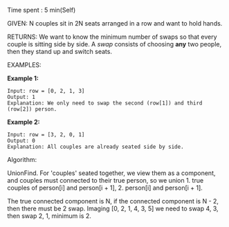 Time spent :  5 min(Self)

GIVEN: N couples sit in 2N seats arranged in a row and want to hold hands. 

RETURNS: We want to know the minimum number of swaps so that every couple is sitting side by side. A *swap* consists of choosing **any** two people, then they stand up and switch seats.

EXAMPLES: 

**Example 1:**

```
Input: row = [0, 2, 1, 3]
Output: 1
Explanation: We only need to swap the second (row[1]) and third (row[2]) person.
```

**Example 2:**

```
Input: row = [3, 2, 0, 1]
Output: 0
Explanation: All couples are already seated side by side.
```

Algorithm:

UnionFind. For 'couples' seated together, we view them as a component, and couples must connected to their true person, so we union 1. true couples of person[i] and person[i + 1], 2. person[i] and person[i + 1]. 

The true connected component is N, if the connected component is N - 2, then there must be 2 swap. Imaging [0, 2, 1, 4, 3, 5] we need to swap 4, 3, then swap 2, 1, minimum is 2.

 